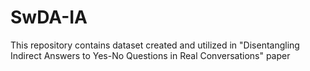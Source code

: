 # SwDA-IA
This repository contains dataset created and utilized in "Disentangling Indirect Answers to Yes-No Questions in Real Conversations" paper
